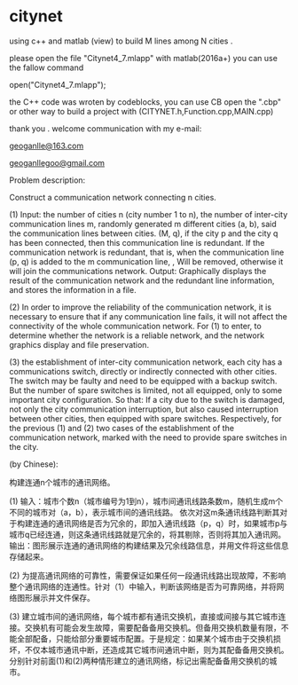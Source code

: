 # citynet
using c++ and matlab (view) to build M lines  among N cities .

please open the file "Citynet4_7.mlapp" with matlab(2016a+)
you can use the fallow command

open("Citynet4_7.mlapp");

the C++ code was wroten by codeblocks, you can use CB open the ".cbp" or other way to build a project with (CITYNET.h,Function.cpp,MAIN.cpp)

thank you .
welcome communication with my e-mail:

geoganlle@163.com

geoganllegoo@gmail.com

Problem description:

Construct a communication network connecting n cities.

(1) Input: the number of cities n (city number 1 to n), the number of inter-city communication lines m, randomly generated m different cities (a, b), said the communication lines between cities. (M, q), if the city p and the city q has been connected, then this communication line is redundant. If the communication network is redundant, that is, when the communication line (p, q) is added to the m communication line, , Will be removed, otherwise it will join the communications network. Output: Graphically displays the result of the communication network and the redundant line information, and stores the information in a file.

(2) In order to improve the reliability of the communication network, it is necessary to ensure that if any communication line fails, it will not affect the connectivity of the whole communication network. For (1) to enter, to determine whether the network is a reliable network, and the network graphics display and file preservation.

(3) the establishment of inter-city communication network, each city has a communications switch, directly or indirectly connected with other cities. The switch may be faulty and need to be equipped with a backup switch. But the number of spare switches is limited, not all equipped, only to some important city configuration. So that: If a city due to the switch is damaged, not only the city communication interruption, but also caused interruption between other cities, then equipped with spare switches. Respectively, for the previous (1) and (2) two cases of the establishment of the communication network, marked with the need to provide spare switches in the city.


(by Chinese):

构建连通n个城市的通讯网络。

(1) 输入：城市个数n（城市编号为1到n），城市间通讯线路条数m，随机生成m个不同的城市对（a，b），表示城市间的通讯线路。
依次对这m条通讯线路判断其对于构建连通的通讯网络是否为冗余的，即加入通讯线路（p，q）时，如果城市p与城市q已经连通，则这条通讯线路就是冗余的，将其剔除，否则将其加入通讯网。
输出：图形展示连通的通讯网络的构建结果及冗余线路信息，并用文件将这些信息存储起来。

(2) 为提高通讯网络的可靠性，需要保证如果任何一段通讯线路出现故障，不影响整个通讯网络的连通性。针对（1）中输入，判断该网络是否为可靠网络，并将网络图形展示并文件保存。

(3) 建立城市间的通讯网络，每个城市都有通讯交换机，直接或间接与其它城市连接。交换机有可能会发生故障，需要配备备用交换机。但备用交换机数量有限，不能全部配备，只能给部分重要城市配置。于是规定：如果某个城市由于交换机损坏，不仅本城市通讯中断，还造成其它城市间通讯中断，则为其配备备用交换机。分别针对前面(1)和(2)两种情形建立的通讯网络，标记出需配备备用交换机的城市。

